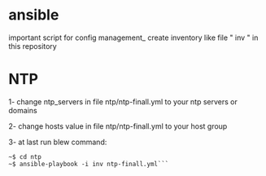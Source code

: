 # ansible
important script for config management_
create inventory like file " inv " in this repository
# NTP
1- change ntp_servers in file ntp/ntp-finall.yml to your ntp servers or domains

2- change hosts value in file ntp/ntp-finall.yml to your host group

3- at last run blew command:
``` 
~$ cd ntp 
~$ ansible-playbook -i inv ntp-finall.yml```
